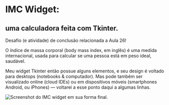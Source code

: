 # IMC Widget:
## uma calculadora feita com Tkinter.

Desafio (e atividade) de conclusão relacionada a Aula 26!

O índice de massa corporal (body mass index, em inglês) é uma medida internacional, usada para calcular se uma pessoa está em peso ideal, saudável.

Meu widget Tkinter então possue alguns elementos, e seu design é voltado para desktops (notebooks & computador). 
Mas pode também ser visualizado online (cloud IDEs) ou em dispositivos móveis (smartphones Android, ou iPhones) — voltarei a esse ponto daqui a algumas linhas.

![Screenshot do IMC widget em sua forma final.](https://myoctocat.com/assets/images/base-octocat.svg)
